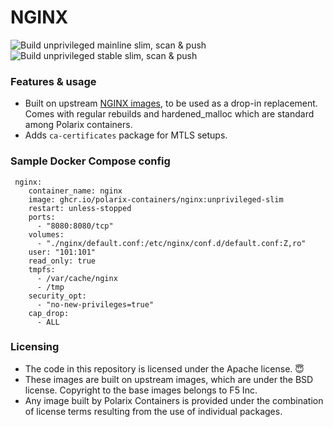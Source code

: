# NGINX

![Build unprivileged mainline slim, scan & push](https://github.com/Polarix-Containers/nginx/actions/workflows/build-unprivileged-mainline-slim.yml/badge.svg)
![Build unprivileged stable slim, scan & push](https://github.com/Polarix-Containers/nginx/actions/workflows/build-unprivileged-stable-slim.yml/badge.svg)

### Features & usage
- Built on upstream [NGINX images](https://github.com/nginxinc/docker-nginx), to be used as a drop-in replacement. Comes with regular rebuilds and hardened_malloc which are standard among Polarix containers.
- Adds `ca-certificates` package for MTLS setups.

### Sample Docker Compose config

```
 nginx:
    container_name: nginx
    image: ghcr.io/polarix-containers/nginx:unprivileged-slim
    restart: unless-stopped
    ports:
      - "8080:8080/tcp"
    volumes:
      - "./nginx/default.conf:/etc/nginx/conf.d/default.conf:Z,ro"
    user: "101:101"
    read_only: true
    tmpfs:
      - /var/cache/nginx
      - /tmp
    security_opt:
      - "no-new-privileges=true"
    cap_drop:
      - ALL
```

### Licensing
- The code in this repository is licensed under the Apache license. 😇
- These images are built on upstream images, which are under the BSD license. Copyright to the base images belongs to F5 Inc.
- Any image built by Polarix Containers is provided under the combination of license terms resulting from the use of individual packages.
